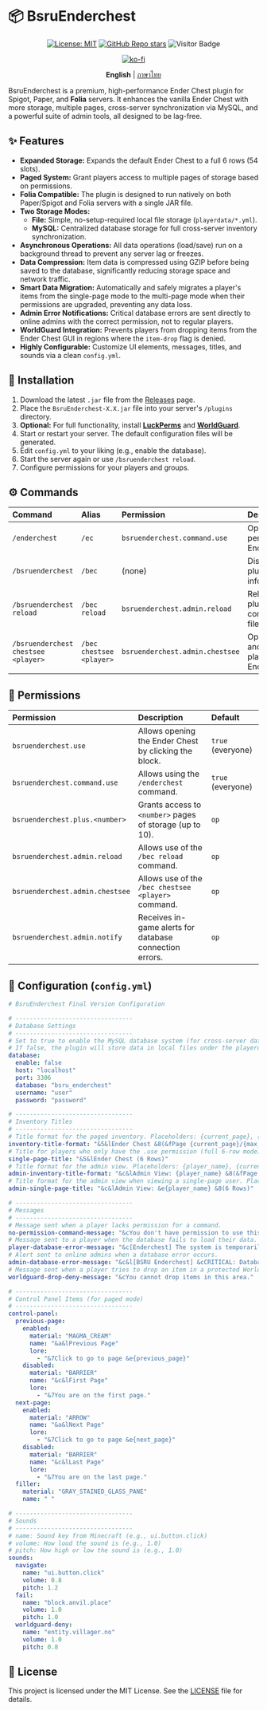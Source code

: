 # 📦 BsruEnderchest

<div align="center">

[![License: MIT](https://img.shields.io/badge/License-MIT-yellow.svg)](https://opensource.org/licenses/MIT)
[![GitHub Repo stars](https://img.shields.io/github/stars/Nattapat2871/BsruEnderchest?style=flat-square)](https://github.com/Nattapat2871/BsruEnderchest/stargazers)
![Visitor Badge](https://api.visitorbadge.io/api/VisitorHit?user=Nattapat2871&repo=BsruEnderchest&countColor=%237B1E7A&style=flat-square)

[![ko-fi](https://ko-fi.com/img/githubbutton_sm.svg)](https://ko-fi.com/Nattapat2871)

</div>

<p align= "center">
      <b>English</b> | <a href="/README_TH.md">ภาษาไทย</a>
</p>

BsruEnderchest is a premium, high-performance Ender Chest plugin for Spigot, Paper, and **Folia** servers. It enhances the vanilla Ender Chest with more storage, multiple pages, cross-server synchronization via MySQL, and a powerful suite of admin tools, all designed to be lag-free.

## ✨ Features

- **Expanded Storage:** Expands the default Ender Chest to a full 6 rows (54 slots).
- **Paged System:** Grant players access to multiple pages of storage based on permissions.
- **Folia Compatible:** The plugin is designed to run natively on both Paper/Spigot and Folia servers with a single JAR file.
- **Two Storage Modes:**
  - **File:** Simple, no-setup-required local file storage (`playerdata/*.yml`).
  - **MySQL:** Centralized database storage for full cross-server inventory synchronization.
- **Asynchronous Operations:** All data operations (load/save) run on a background thread to prevent any server lag or freezes.
- **Data Compression:** Item data is compressed using GZIP before being saved to the database, significantly reducing storage space and network traffic.
- **Smart Data Migration:** Automatically and safely migrates a player's items from the single-page mode to the multi-page mode when their permissions are upgraded, preventing any data loss.
- **Admin Error Notifications:** Critical database errors are sent directly to online admins with the correct permission, not to regular players.
- **WorldGuard Integration:** Prevents players from dropping items from the Ender Chest GUI in regions where the `item-drop` flag is denied.
- **Highly Configurable:** Customize UI elements, messages, titles, and sounds via a clean `config.yml`.

## 🚀 Installation

1.  Download the latest `.jar` file from the [Releases](https://github.com/Nattapat2871/BsruEnderchest/releases) page.
2.  Place the `BsruEnderchest-X.X.jar` file into your server's `/plugins` directory.
3.  **Optional:** For full functionality, install **[LuckPerms](https://luckperms.net/download)** and **[WorldGuard](https://dev.bukkit.org/projects/worldguard)**.
4.  Start or restart your server. The default configuration files will be generated.
5.  Edit `config.yml` to your liking (e.g., enable the database).
6.  Start the server again or use `/bsruenderchest reload`.
7.  Configure permissions for your players and groups.

## ⚙️ Commands

| Command | Alias | Permission | Description |
| :--- | :--- | :--- | :--- |
| `/enderchest` | `/ec` | `bsruenderchest.command.use` | Opens your personal Ender Chest. |
| `/bsruenderchest`| `/bec`| (none) | Displays plugin information. |
| `/bsruenderchest reload`| `/bec reload`| `bsruenderchest.admin.reload`| Reloads the plugin's configuration file. |
| `/bsruenderchest chestsee <player>`|`/bec chestsee <player>`| `bsruenderchest.admin.chestsee`| Opens another player's Ender Chest. |

## 🔑 Permissions

| Permission | Description | Default |
| :--- | :--- | :--- |
| `bsruenderchest.use` | Allows opening the Ender Chest by clicking the block. | `true` (everyone) |
| `bsruenderchest.command.use` | Allows using the `/enderchest` command. | `true` (everyone) |
| `bsruenderchest.plus.<number>`| Grants access to `<number>` pages of storage (up to 10). | `op` |
| `bsruenderchest.admin.reload`| Allows use of the `/bec reload` command. | `op` |
| `bsruenderchest.admin.chestsee`| Allows use of the `/bec chestsee <player>` command. | `op` |
| `bsruenderchest.admin.notify`| Receives in-game alerts for database connection errors. | `op` |

## 📝 Configuration (`config.yml`)

```yml
# BsruEnderchest Final Version Configuration

# ---------------------------------
# Database Settings
# ---------------------------------
# Set to true to enable the MySQL database system (for cross-server data)
# If false, the plugin will store data in local files under the playerdata folder.
database:
  enable: false
  host: "localhost"
  port: 3306
  database: "bsru_enderchest"
  username: "user"
  password: "password"

# ---------------------------------
# Inventory Titles
# ---------------------------------
# Title format for the paged inventory. Placeholders: {current_page}, {max_pages}
inventory-title-format: "&5&lEnder Chest &8(&fPage {current_page}/{max_pages}&8)"
# Title for players who only have the .use permission (full 6-row mode)
single-page-title: "&5&lEnder Chest (6 Rows)"
# Title format for the admin view. Placeholders: {player_name}, {current_page}, {max_pages}
admin-inventory-title-format: "&c&lAdmin View: {player_name} &8(&fPage {current_page}/{max_pages}&8)"
# Title format for the admin view when viewing a single-page user. Placeholder: {player_name}
admin-single-page-title: "&c&lAdmin View: &e{player_name} &8(6 Rows)"

# ---------------------------------
# Messages
# ---------------------------------
# Message sent when a player lacks permission for a command.
no-permission-command-message: "&cYou don't have permission to use this command."
# Message sent to a player when the database fails to load their data.
player-database-error-message: "&c[Enderchest] The system is temporarily unavailable. Please try again later."
# Alert sent to online admins when a database error occurs.
admin-database-error-message: "&c&l[BSRU Enderchest] &cCRITICAL: Database connection failed! Please check the console immediately."
# Message sent when a player tries to drop an item in a protected WorldGuard region.
worldguard-drop-deny-message: "&cYou cannot drop items in this area."

# ---------------------------------
# Control Panel Items (for paged mode)
# ---------------------------------
control-panel:
  previous-page:
    enabled:
      material: "MAGMA_CREAM"
      name: "&a&lPrevious Page"
      lore:
        - "&7Click to go to page &e{previous_page}"
    disabled:
      material: "BARRIER"
      name: "&c&lFirst Page"
      lore:
        - "&7You are on the first page."
  next-page:
    enabled:
      material: "ARROW"
      name: "&a&lNext Page"
      lore:
        - "&7Click to go to page &e{next_page}"
    disabled:
      material: "BARRIER"
      name: "&c&lLast Page"
      lore:
        - "&7You are on the last page."
  filler:
    material: "GRAY_STAINED_GLASS_PANE"
    name: " "

# ---------------------------------
# Sounds
# ---------------------------------
# name: Sound key from Minecraft (e.g., ui.button.click)
# volume: How loud the sound is (e.g., 1.0)
# pitch: How high or low the sound is (e.g., 1.0)
sounds:
  navigate:
    name: "ui.button.click"
    volume: 0.8
    pitch: 1.2
  fail:
    name: "block.anvil.place"
    volume: 1.0
    pitch: 1.0
  worldguard-deny:
    name: "entity.villager.no"
    volume: 1.0
    pitch: 0.8
```

## 📄 License

This project is licensed under the MIT License. See the [LICENSE](https://github.com/Nattapat2871/BsruEnderchest/blob/main/LICENSE) file for details.
